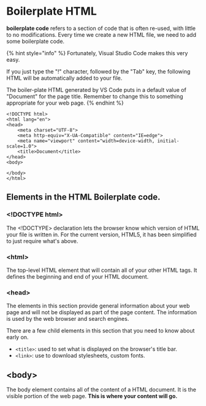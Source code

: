 # Boilerplate HTML

**boilerplate code** refers to a section of code that is often re-used, with little to no modifications. Every time we create a new HTML file, we need to add some boilerplate code. 

{% hint style="info" %}
Fortunately, Visual Studio Code makes this very easy.

If you just type the  "!" character, followed by the "Tab" key, the following HTML will be automatically added to your file.

The boiler-plate HTML generated by VS Code puts in a default value of "Document" for the page title. Remember to change this to something appropriate for your web page.
{% endhint %}

```markup
<!DOCTYPE html>
<html lang="en">
<head>
    <meta charset="UTF-8">
    <meta http-equiv="X-UA-Compatible" content="IE=edge">
    <meta name="viewport" content="width=device-width, initial-scale=1.0">
    <title>Document</title>
</head>
<body>

</body>
</html>
```

## Elements in the HTML Boilerplate code.

### &lt;!DOCTYPE html&gt;

The &lt;!DOCTYPE&gt; declaration lets the browser know which version of HTML your file is written in. For the current version, HTML5, it has been simplified to just require what's above.

### &lt;html&gt;

The top-level HTML element that will contain all of your other HTML tags. It defines the beginning and end of your HTML document.

### &lt;head&gt;

The elements in this section provide general information about your web page and will not be displayed as part of the page content. The information is used by the web browser and search engines.

There are a few child elements in this section that you need to know about early on.

* `<title>`: used to set what is displayed on the browser's title bar.
* `<link>`: use to download stylesheets, custom fonts.

## &lt;body&gt;

The body element contains all of the content of a HTML document. It is the visible portion of the web page. **This is where your content will go.**


